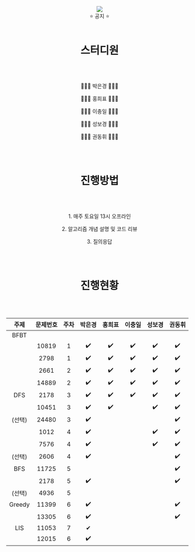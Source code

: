 <div align="center">
<img src="https://capsule-render.vercel.app/api?type=waving&color=auto&height=300&section=header&text=CodingTestStudy&fontSize=70" />
<br>
  ⭐️ 공지 ⭐️
  <br>

<br>
<h1> 스터디원 </h1>
<br>
<br>
<p>👩🏻‍💻 박은경 👩🏻‍💻</p> 
<p>🧑🏻‍💻 홍희표 🧑🏻‍💻</p> 
<p>🧑🏻‍💻 이충일 🧑🏻‍💻</p> 
<p>👩🏻‍💻 성보경 👩🏻‍💻</p> 
<p>🧑🏻‍💻 권동휘 🧑🏻‍💻</p> 
<br>
<br>
<h1> 진행방법 </h1>  
<br>
<br>
<p>1. 매주 토요일 13시 오프라인</p>

<p>2. 알고리즘 개념 설명 및 코드 리뷰</p>

<p>3. 질의응답</p>
<br>
<br>
<h1> 진행현황 </h1>
<br>
<br>

| 주제 | 문제번호 | 주차 | 박은경 | 홍희표 | 이충일 | 성보경 | 권동휘 |
|:---:|:---:|:---:|:---:|:---:|:---:|:---:|:---:|
| BFBT |  |  |  |  |  |  |  |
|  | 10819 | 1 | ✔️ | ✔️ | ✔️ | ✔️ | ✔️ |
|  | 2798 | 1 | ✔️ | ✔️ | ✔️ | ✔️ | ✔️ |
|  | 2661 | 2 | ✔️ | ✔️ | ✔️ | ✔️ | ✔️ |
|  | 14889 | 2 | ✔️ | ✔️ | ✔️ | ✔️ | ✔️ |
| DFS | 2178 | 3 | ✔️ | ✔️ | ✔️ | ✔️ | ✔️ |
|  | 10451 | 3 | ✔️ | ✔️ |  | ✔️ | ✔️ |
| (선택) | 24480 | 3 | ✔️ |  |  |  | ✔️ |
|  | 1012 | 4 | ✔️ |  |  | ✔️ | ✔️ |
|  | 7576 | 4 | ✔️ |  |  | ✔️ | ✔️ |
| (선택) | 2606 | 4 | ✔️ |  |  |  | ✔️ |
| BFS | 11725 | 5 |  |  |  |  | ✔️ |
|  | 2178 | 5 | ✔️ |  |  |  | ✔️ |
| (선택) | 4936 | 5 |  |  |  |  |  |
| Greedy | 11399 | 6 | ✔️ |  |  |  | ✔️ |
|  | 13305 | 6 | ✔️ |  |  |  | ✔️ |
| LIS | 11053 | 7 | ✔ |  |  |  |  |
|  | 12015 | 6 | ✔️ |  |  |  |  |

